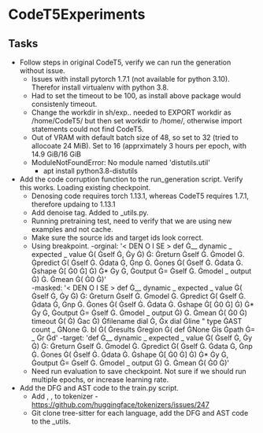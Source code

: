 # CodeT5Experiments


## Tasks
- Follow steps in original CodeT5, verify we can run the generation without issue.
	- Issues with install pytorch 1.7.1 (not available for python 3.10). Therefor install virtualenv with python 3.8.
	- Had to set the timeout to be 100, as install above package would consistenly timeout.
	- Change the workdir in sh/exp.. needed to EXPORT workdir as /home/CodeT5/ but then set workdir to /home/, otherwise import statements could not find CodeT5.
	- Out of VRAM with default batch size of 48, so set to 32 (tried to allocoate 24 MiB). Set to 16 (apprximately 3 hours per epoch, with 14.9 GiB/16 GiB
	- ModuleNotFoundError: No module named 'distutils.util'
		- apt install python3.8-distutils 
- Add the code corruption function to the run\_generation script. Verify this works. Loading existing checkpoint.
	- Denosing code requires torch 1.13.1, whereas CodeT5 requires 1.7.1, therefore updaing to 1.13.1
	- Add denoise tag. Added to \_utils.py. 
	- Running pretraining test, need to verify that we are using new examples and not cache.
	- Make sure the source ids and target ids look correct.
	- Using breakpoint.
		-orginal: '< DEN O I SE > def Ġ__ dynamic _ expected _ value Ġ( Ġself Ġ, Ġy Ġ) Ġ: Ġreturn Ġself Ġ. Ġmodel Ġ. Ġpredict Ġ( Ġself Ġ. Ġdata Ġ, Ġnp Ġ. Ġones Ġ( Ġself Ġ. Ġdata Ġ. Ġshape Ġ[ Ġ0 Ġ] Ġ) Ġ* Ġy Ġ, Ġoutput Ġ= Ġself Ġ. Ġmodel _ output Ġ) Ġ. Ġmean Ġ( Ġ0 Ġ)'		
		-masked: '< DEN O I SE > def Ġ__ dynamic _ expected _ value Ġ( Ġself Ġ, Ġy Ġ) Ġ: Ġreturn Ġself Ġ. Ġmodel Ġ. Ġpredict Ġ( Ġself Ġ. Ġdata Ġ, Ġnp Ġ. Ġones Ġ( Ġself Ġ. Ġdata Ġ. Ġshape Ġ[ Ġ0 Ġ] Ġ) Ġ* Ġy Ġ, Ġoutput Ġ= Ġself Ġ. Ġmodel _ output Ġ) Ġ. Ġmean Ġ( Ġ0 Ġ) timeout Ġ( Ġ) Ġac Ġ) Ġfilename dial Ġ, Ġx dial Ġline " type ĠAST count _ ĠNone Ġ. bl Ġ( Ġresults Ġregion Ġ( def ĠNone Ġis Ġpath Ġ= _ Ġr Ġd'
		-target: 'def Ġ__ dynamic _ expected _ value Ġ( Ġself Ġ, Ġy Ġ) Ġ: Ġreturn Ġself Ġ. Ġmodel Ġ. Ġpredict Ġ( Ġself Ġ. Ġdata Ġ, Ġnp Ġ. Ġones Ġ( Ġself Ġ. Ġdata Ġ. Ġshape Ġ[ Ġ0 Ġ] Ġ) Ġ* Ġy Ġ, Ġoutput Ġ= Ġself Ġ. Ġmodel _ output Ġ) Ġ. Ġmean Ġ( Ġ0 Ġ)'
	- Need run evaluation to save checkpoint. Not sure if we should run multiple epochs, or increase learning rate.
- Add the DFG and AST code to the train.py script.
	- Add <DENOISE>, <AST>, <DFG> to tokenizer
		-https://github.com/huggingface/tokenizers/issues/247
	- Git clone tree-sitter for each language, add the DFG and AST code to the \_utils.

